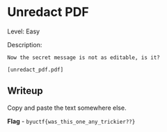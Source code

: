 # Unredact PDF
Level: Easy

Description:
```
Now the secret message is not as editable, is it?

[unredact_pdf.pdf]
```

## Writeup
Copy and paste the text somewhere else.

**Flag** - `byuctf{was_this_one_any_trickier??}`